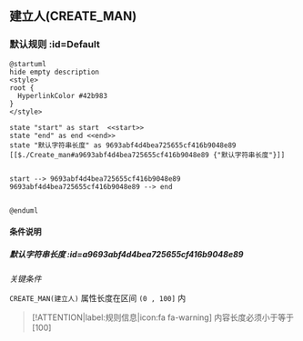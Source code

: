## 建立人(CREATE_MAN) <!-- {docsify-ignore-all} -->

   

### 默认规则 :id=Default

```plantuml
@startuml
hide empty description
<style>
root {
  HyperlinkColor #42b983
}
</style>

state "start" as start  <<start>>
state "end" as end <<end>>
state "默认字符串长度" as 9693abf4d4bea725655cf416b9048e89 [[$./Create_man#a9693abf4d4bea725655cf416b9048e89 {"默认字符串长度"}]]


start --> 9693abf4d4bea725655cf416b9048e89 
9693abf4d4bea725655cf416b9048e89 --> end 


@enduml
```

#### 条件说明

##### 默认字符串长度 :id=a9693abf4d4bea725655cf416b9048e89


*关键条件*


`CREATE_MAN(建立人)` 属性长度在区间 `(0 , 100]` 内

> [!ATTENTION|label:规则信息|icon:fa fa-warning]
> 内容长度必须小于等于[100]







